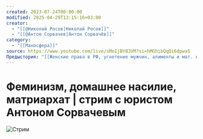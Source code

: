 ```yaml
---
created: 2023-07-24T00:00:00
modified: 2025-04-29T13:15:16+03:00
creator:
  - "[[@Николай Росов|Николай Росов]]"
  - "[[@Антон Сорвачев|Антон Сорвачёв]]"
category:
  - "[[Маносфера]]"
source: https://www.youtube.com/live/sMoIjBY83VM?si=hMGhibQqQi6dpwaS
Предыстория: "[[Женские права в РФ, угнетение мужчин, алименты и мат. капитал]]"
---
```


# Феминизм, домашнее насилие, матриархат | стрим с юристом Антоном Сорвачевым

![Стрим](https://www.youtube.com/live/sMoIjBY83VM?si=hMGhibQqQi6dpwaS)